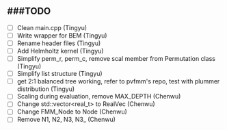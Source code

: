 ###TODO
-------------

- [ ] Clean main.cpp (Tingyu)
- [ ] Write wrapper for BEM (Tingyu)
- [ ] Rename header files (Tingyu)
- [ ] Add Helmholtz kernel (Tingyu)
- [ ] Simplify perm_r, perm_c, remove scal member from Permutation class (Tingyu)
- [ ] Simplify list structure (Tingyu)
- [ ] get 2:1 balanced tree working, refer to pvfmm's repo, test with plummer distribution (Tingyu)
- [ ] Scaling during evaluation, remove MAX_DEPTH (Chenwu)
- [ ] Change std::vector<real_t> to RealVec (Chenwu)
- [ ] Change FMM_Node to Node (Chenwu)
- [ ] Remove N1, N2, N3, N3_ (Chenwu)